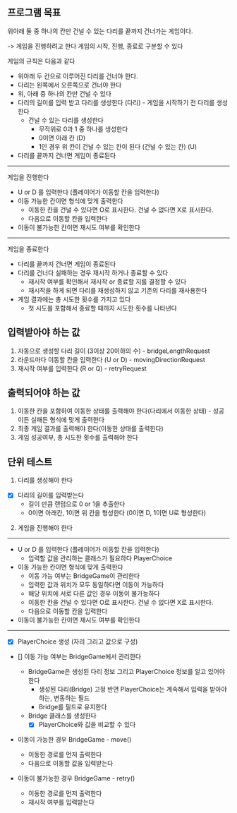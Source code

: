 ## 프로그램 목표 
위아래 둘 중 하나의 칸만 건널 수 있는 다리를 끝까지 건너가는 게임이다.

-> 게임을 진행하려고 한다
게임의 시작, 진행, 종료로 구분할 수 있다 

게임의 규칙은 다음과 같다 
- 위아래 두 칸으로 이루어진 다리를 건너야 한다.
- 다리는 왼쪽에서 오른쪽으로 건너야 한다
- 위, 아래 중 하나의 칸만 건널 수 있다
- 다리의 길이를 입력 받고 다리를 생성한다 (다리) - 게임을 시작하기 전 다리를 생성한다  
    - 건널 수 있는 다리를 생성한다 
      - 무작위로 0과 1 중 하나를 생성한다
      - 0이면 아래 칸 (D)
      - 1인 경우 위 칸이 건널 수 있는 칸이 된다 (건널 수 있는 칸) (U)
- 다리를 끝까지 건너면 게임이 종료된다
--- 
게임을 진행한다

- U or D 를 입력한다 (플레이어가 이동할 칸을 입력한다)
- 이동 가능한 칸이면 형식에 맞게 출력한다
  - 이동한 칸을 건널 수 있다면 O로 표시한다. 건널 수 없다면 X로 표시한다.
  - 다음으로 이동할 칸을 입력한다 
- 이동이 불가능한 칸이면 재시도 여부를 확인한다 

---
게임을 종료한다
- 다리를 끝까지 건너면 게임이 종료된다
- 다리를 건너다 실패하는 경우 재시작 하거나 종료할 수 있다
  - 재시작 여부를 확인해서 재시작 or 종료할 지를 결정할 수 있다 
  - 재시작을 하게 되면 다리를 재생성하지 않고 기존의 다리를 재사용한다 
- 게임 결과에는 총 시도한 횟수를 가지고 있다
  - 첫 시도를 포함해서 종료할 때까지 시도한 횟수를 나타낸다
  

## 입력받아야 하는 값
1. 자동으로 생성할 다리 길이 (3이상 20이하의 수) - bridgeLengthRequest
2. 라운드마다 이동할 칸을 입력한다 (U or D) - movingDirectionRequest
3. 재시작 여부를 입력한다 (R or Q) - retryRequest

## 출력되어야 하는 값 
1. 이동한 칸을 포함하여 이동한 상태를 출력해야 한다(다리에서 이동한 상태) - 성공이든 실패든 형식에 맞게 출력한다 
2. 최종 게임 결과를 출력해야 한다(이동한 상태를 출력한다)
3. 게임 성공여부, 총 시도한 횟수를 출력해야 한다 

## 단위 테스트 
1. 다리를 생성해야 한다
- [x] 다리의 길이를 입력받는다
  - 길이 만큼 랜덤으로 0 or 1을 추출한다
  - 0이면 아래칸, 1이면 위 칸을 형성한다 (0이면 D, 1이면 U로 형성한다)

2. 게임을 진행해야 한다 
---
- U or D 를 입력한다 (플레이어가 이동할 칸을 입력한다)
  - 입력할 값을 관리하는 클래스가 필요하다 PlayerChoice
- 이동 가능한 칸이면 형식에 맞게 출력한다
  - 이동 가능 여부는 BridgeGame이 관리한다 
  - 입력한 값과 위치가 모두 동일하다면 이동이 가능하다
  - 해당 위치에 서로 다른 값인 경우 이동이 불가능하다 
  - 이동한 칸을 건널 수 있다면 O로 표시한다. 건널 수 없다면 X로 표시한다.
  - 다음으로 이동할 칸을 입력한다
- 이동이 불가능한 칸이면 재시도 여부를 확인한다
---

- [x] PlayerChoice 생성 (자리 그리고 값으로 구성)
- [] 이동 가능 여부는 BridgeGame에서 관리한다
  - BridgeGame은 생성된 다리 정보 그리고 PlayerChoice 정보를 알고 있어야 한다
    - 생성된 다리(Bridge) 고정 반면 PlayerChoice는 계속해서 입력을 받아야 하는, 변동하는 필드
    - Bridge를 필드로 유지한다
  - Bridge 클래스를 생성한다
    - [x] PlayerChoice와 값을 비교할 수 있다

- 이동이 가능한 경우 BridgeGame - move()
  - 이동한 경로를 먼저 출력한다
  - 다음으로 이동할 값을 입력받는다 

- 이동이 불가능한 경우 BridgeGame - retry()
  - 이동한 경로를 먼저 출력한다 
  - 재시작 여부를 입력받는다 
    
